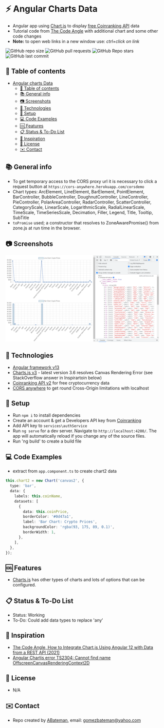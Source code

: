 # :zap: Angular Charts Data

* Angular app using [Chart.js](https://www.chartjs.org/) to display [free Coinranking API](https://developers.coinranking.com/api/documentation) data
* Tutorial code from [The Code Angle](https://www.youtube.com/channel/UChi_aILZkMMx8_KlVAsbI7g) with additional chart and some other code changes
* **Note:** to open web links in a new window use: _ctrl+click on link_

![GitHub repo size](https://img.shields.io/github/repo-size/AndrewJBateman/angular-charts-data?style=plastic)
![GitHub pull requests](https://img.shields.io/github/issues-pr/AndrewJBateman/angular-charts-data?style=plastic)
![GitHub Repo stars](https://img.shields.io/github/stars/AndrewJBateman/angular-charts-data?style=plastic)
![GitHub last commit](https://img.shields.io/github/last-commit/AndrewJBateman/angular-charts-data?style=plastic)

## :page_facing_up: Table of contents

* [Angular charts Data](#angular-charts-data)
  * [:page_facing_up: Table of contents](#page_facing_up-table-of-contents)
  * [:books: General info](#books-general-info)
  * [:camera: Screenshots](#camera-screenshots)
  * [:signal_strength: Technologies](#signal_strength-technologies)
  * [:floppy_disk: Setup](#floppy_disk-setup)
  * [:computer: Code Examples](#computer-code-examples)
  * [:cool: Features](#cool-features)
  * [:clipboard: Status & To-Do List](#clipboard-status--to-do-list)
  * [:clap: Inspiration](#clap-inspiration)
  * [:file_folder: License](#file_folder-license)
  * [:envelope: Contact](#envelope-contact)

## :books: General info

* To get temporary access to the CORS proxy url it is necessary to click a request button at `https://cors-anywhere.herokuapp.com/corsdemo`
* Chart types: ArcElement, LineElement, BarElement, PointElement, BarController, BubbleController, DoughnutController, LineController, PieController, PolarAreaController, RadarController, ScatterController,  CategoryScale, LinearScale, LogarithmicScale, RadialLinearScale, TimeScale, TimeSeriesScale, Decimation, Filler,  Legend, Title, Tooltip, SubTitle
* `toPromise` used; a constructor that resolves to ZoneAwarePromise() from zone.js at run time in the browser.

## :camera: Screenshots

![Example screenshot](./imgs/charts.png)

## :signal_strength: Technologies

* [Angular framework v13](https://angular.io/)
* [Charts.js v3](https://www.chartjs.org/docs/latest/) - latest version 3.6 resolves Canvas Rendering Error (see StackOverflow answer in Inspirartoin below)
* [Coinranking API v2](https://developers.coinranking.com/api/documentation) for free cryptocurrency data
* [CORS anywhere](https://cors-anywhere.herokuapp.com/) to get round Cross-Origin limitations with localhost

## :floppy_disk: Setup

* Run `npm i` to install dependencies
* Create an account & get a Developers API key from [Coinranking](https://developers.coinranking.com/)
* Add API key to `services\authService`
* Run `ng serve` for a dev server. Navigate to `http://localhost:4200/`. The app will automatically reload if you change any of the source files.
* Run 'ng build' to create a build file

## :computer: Code Examples

* extract from `app.component.ts` to create chart2 data

```typescript
this.chart2 = new Chart('canvas2', {
  type: 'bar',
  data: {
    labels: this.coinName,
    datasets: [
      {
        data: this.coinPrice,
        borderColor: '#0d47a1',
        label: 'Bar Chart: Crypto Prices',
        backgroundColor: 'rgba(93, 175, 89, 0.1)',
        borderWidth: 1,
      },
    ],
  },
});
```

## :cool: Features

* [Charts.js](https://www.chartjs.org/docs/latest/) has other types of charts and lots of options that can be configured.

## :clipboard: Status & To-Do List

* Status: Working
* To-Do: Could add data types to replace 'any'

## :clap: Inspiration

* [The Code Angle, How to Integrate Chart.js Using Angular 12 with Data from a REST API (2021)](https://www.youtube.com/watch?v=WCI4yvrzFwc)
* [Angular Chartjs error TS2304: Cannot find name OffscreenCanvasRenderingContext2D](https://stackoverflow.com/questions/68209426/angular-chartjs-error-ts2304-cannot-find-name-offscreencanvasrenderingcontext2d)

## :file_folder: License

* N/A

## :envelope: Contact

* Repo created by [ABateman](https://github.com/AndrewJBateman), email: gomezbateman@yahoo.com